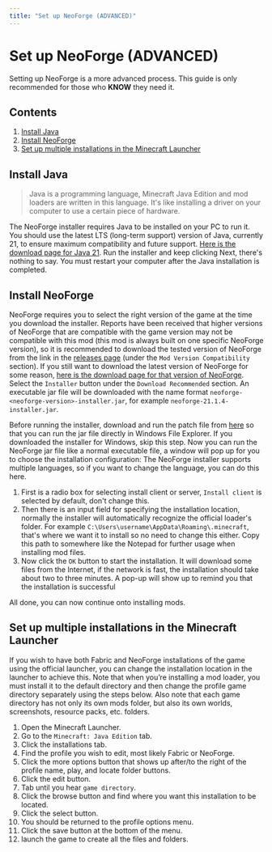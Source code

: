 ```yaml
---
title: "Set up NeoForge (ADVANCED)"
---
```

# Set up NeoForge (ADVANCED)

Setting up NeoForge is a more advanced process. This guide is only recommended for those who **KNOW** they need it.

## Contents

1. [Install Java](#install-java)
2. [Install NeoForge](#install-neoforge)
3. [Set up multiple installations in the Minecraft Launcher](#set-up-multiple-installations-in-the-minecraft-launcher)

## Install Java

> Java is a programming language, Minecraft Java Edition and mod loaders are written in this language.
> It's like installing a driver on your computer to use a certain piece of hardware.

The NeoForge installer requires Java to be installed on your PC to run it.
You should use the latest LTS (long-term support) version of Java, currently 21,
to ensure maximum compatibility and future support.
[Here is the download page for Java 21](https://adoptium.net/temurin/releases/?os=any&arch=x64&version=21&package=jdk).
Run the installer and keep clicking Next, there's nothing to say.
You must restart your computer after the Java installation is completed.

## Install NeoForge

NeoForge requires you to select the right version of the game at the time you download the installer.
Reports have been received that higher versions of NeoForge that are compatible with the game version may not be compatible with this mod (this mod is always built on one specific NeoForge version), so it is recommended to download the tested version of NeoForge from the link in the [releases page](https://github.com/khanshoaib3/minecraft-access/releases/latest) (under the `Mod Version Compatibility` section).
If you still want to download the latest version of NeoForge for some reason, [here is the download page for that version of NeoForge](https://neoforged.net/).
Select the `Installer` button under the `Download Recommended` section.
An executable jar file will be downloaded with the name format `neoforge-<neoforge-version>-installer.jar`, for example `neoforge-21.1.4-installer.jar`.

Before running the installer, download and run the patch file from [here](https://johann.loefflmann.net/en/software/jarfix/index.html) so that you can run the jar file directly in Windows File Explorer. If you downloaded the installer for Windows, skip this step.
Now you can run the NeoForge jar file like a normal executable file, a window will pop up for you to choose the installation configuration:
The NeoForge installer supports multiple languages, so if you want to change the language, you can do this here.

1. First is a radio box for selecting install client or server, `Install client` is selected by default, don't change this.
2. Then there is an input field for specifying the installation location, normally the installer will automatically recognize the official loader's folder.
   For example `C:\Users\username\AppData\Roaming\.minecraft`, that's where we want it to install so no need to change this either.
   Copy this path to somewhere like the Notepad for further usage when installing mod files.
3. Now click the `OK` button to start the installation.
   It will download some files from the Internet, if the network is fast, the installation should take about two to three minutes.
   A pop-up will show up to remind you that the installation is successful

All done, you can now continue onto installing mods.

## Set up multiple installations in the Minecraft Launcher

If you wish
to have both Fabric and NeoForge installations of the game
using the official launcher, you can change the installation location in the launcher
to achieve this.
Note that when you’re installing a mod loader,
you must install it to the default directory
and then change the profile game directory separately using the steps below.
Also note that each game directory has not only its own mods folder,
but also its own worlds, screenshots, resource packs, etc. folders.

1. Open the Minecraft Launcher.
2. Go to the `Minecraft: Java Edition` tab.
3. Click the installations tab.
4. Find the profile you wish to edit, most likely Fabric <game version> or NeoForge.
5. Click the more options button that shows up after/to the right of the profile name, play, and locate folder buttons.
6. Click the edit button.
7. Tab until you hear `game directory`.
8. Click the browse button and find where you want this installation to be located.
9. Click the select button.
10. You should be returned to the profile options menu.
11. Click the save button at the bottom of the menu.
12. launch the game to create all the files and folders.